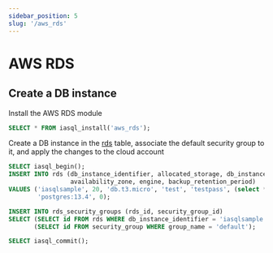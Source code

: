 ```yaml
---
sidebar_position: 5
slug: '/aws_rds'
---
```


# AWS RDS

## Create a DB instance

Install the AWS RDS module

```sql
SELECT * FROM iasql_install('aws_rds');
```

Create a DB instance in the [rds](https://dbdocs.io/iasql/iasql?table=rds&schema=public&view=table_structure) table, associate the default security group to it, and apply the changes to the cloud account

```sql TheButton
SELECT iasql_begin();
INSERT INTO rds (db_instance_identifier, allocated_storage, db_instance_class, master_username, master_user_password,
                 availability_zone, engine, backup_retention_period)
VALUES ('iasqlsample', 20, 'db.t3.micro', 'test', 'testpass', (select * from availability_zone limit 1),
        'postgres:13.4', 0);

INSERT INTO rds_security_groups (rds_id, security_group_id)
SELECT (SELECT id FROM rds WHERE db_instance_identifier = 'iasqlsample'),
       (SELECT id FROM security_group WHERE group_name = 'default');

SELECT iasql_commit();
```
